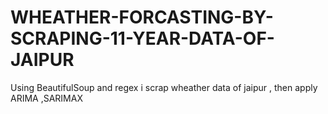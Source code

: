 # WHEATHER-FORCASTING-BY-SCRAPING-11-YEAR-DATA-OF-JAIPUR
Using BeautifulSoup and regex i scrap wheather data of jaipur , then apply ARIMA ,SARIMAX
